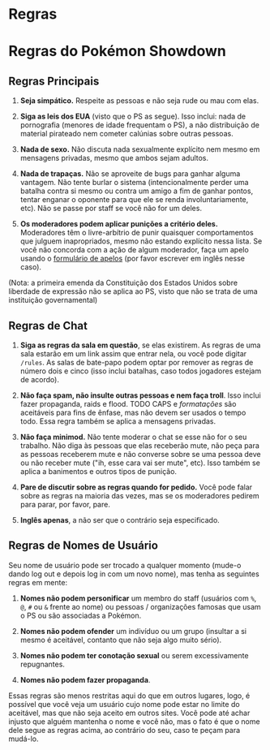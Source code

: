 # Regras

# Regras do Pokémon Showdown

## Regras Principais

1. **Seja simpático.** Respeite as pessoas e não seja rude ou mau com elas.

2. **Siga as leis dos EUA** (visto que o PS as segue). Isso inclui: nada de pornografia (menores de idade frequentam o PS), a não distribuição de material pirateado nem cometer calúnias sobre outras pessoas.

3. **Nada de sexo.** Não discuta nada sexualmente explícito nem mesmo em mensagens privadas, mesmo que ambos sejam adultos.

4. **Nada de trapaças.** Não se aproveite de bugs para ganhar alguma vantagem. Não tente burlar o sistema (intencionalmente perder uma batalha contra si mesmo ou contra um amigo a fim de ganhar pontos, tentar enganar o oponente para que ele se renda involuntariamente, etc). Não se passe por staff se você não for um deles.

5. **Os moderadores podem aplicar punições a critério deles.** Moderadores têm o livre-arbítrio de punir quaisquer comportamentos que julguem inapropriados, mesmo não estando explícito nessa lista. Se você não concorda com a ação de algum moderador, faça um apelo usando o [formulário de apelos](https://play.pokemonshowdown.com/view-help-request--appeal) (por favor escrever em inglês nesse caso).

(Nota: a primeira emenda da Constituição dos Estados Unidos sobre liberdade de expressão não se aplica ao PS, visto que não se trata de uma instituição governamental)

## Regras de Chat

1. **Siga as regras da sala em questão**, se elas existirem. As regras de uma sala estarão em um link assim que entrar nela, ou você pode digitar `/rules`. As salas de bate-papo podem optar por remover as regras de número dois e cinco (isso inclui batalhas, caso todos jogadores estejam de acordo).

2. **Não faça spam, não insulte outras pessoas e nem faça troll**. Isso inclui fazer propaganda, raids e flood. TODO CAPS e _formatações_ são aceitáveis para fins de ênfase, mas não devem ser usados o tempo todo. Essa regra também se aplica a mensagens privadas.

3. **Não faça minimod.** Não tente moderar o chat se esse não for o seu trabalho. Não diga às pessoas que elas receberão mute, não peça para as pessoas receberem mute e não converse sobre se uma pessoa deve ou não receber mute ("ih, esse cara vai ser mute", etc). Isso também se aplica a banimentos e outros tipos de punição.

4. **Pare de discutir sobre as regras quando for pedido.** Você pode falar sobre as regras na maioria das vezes, mas se os moderadores pedirem para parar, por favor, pare.

5. **Inglês apenas**, a não ser que o contrário seja especificado.

## Regras de Nomes de Usuário

Seu nome de usuário pode ser trocado a qualquer momento (mude-o dando log out e depois log in com um novo nome), mas tenha as seguintes regras em mente:

1. **Nomes não podem personificar** um membro do staff (usuários com `%`, `@`, `#` ou `&` frente ao nome) ou pessoas / organizações famosas que usam o PS ou são associadas a Pokémon.

2. **Nomes não podem ofender** um indivíduo ou um grupo (insultar a si mesmo é aceitável, contanto que não seja algo muito sério).

3. **Nomes não podem ter conotação sexual** ou serem excessivamente repugnantes.

4. **Nomes não podem fazer propaganda**.

Essas regras são menos restritas aqui do que em outros lugares, logo, é possível que você veja um usuário cujo nome pode estar no limite do aceitável, mas que não seja aceito em outros sites. Você pode até achar injusto que alguém mantenha o nome e você não, mas o fato é que o nome dele segue as regras acima, ao contrário do seu, caso te peçam para mudá-lo.
